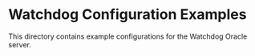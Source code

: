 # Watchdog Configuration Examples

This directory contains example configurations for the Watchdog Oracle server.